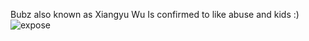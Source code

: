 Bubz also known as Xiangyu Wu Is confirmed to like abuse and kids :)
![expose](https://i.imgur.com/GpPqvy3.png)
